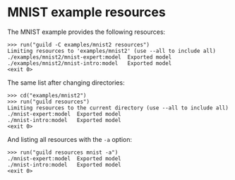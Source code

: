 # MNIST example resources

The MNIST example provides the following resources:

    >>> run("guild -C examples/mnist2 resources")
    Limiting resources to 'examples/mnist2' (use --all to include all)
    ./examples/mnist2/mnist-expert:model  Exported model
    ./examples/mnist2/mnist-intro:model   Exported model
    <exit 0>

The same list after changing directories:

    >>> cd("examples/mnist2")
    >>> run("guild resources")
    Limiting resources to the current directory (use --all to include all)
    ./mnist-expert:model  Exported model
    ./mnist-intro:model   Exported model
    <exit 0>

And listing all resources with the `-a` option:

    >>> run("guild resources mnist -a")
    ./mnist-expert:model  Exported model
    ./mnist-intro:model   Exported model
    <exit 0>
